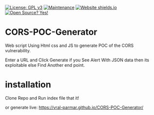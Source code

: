[![License: GPL v3](https://img.shields.io/badge/License-GPLv3-blue.svg)](https://www.gnu.org/licenses/gpl-3.0)
[![Maintenance](https://img.shields.io/badge/Maintained%3F-yes-green.svg)](https://GitHub.com/Naereen/StrapDown.js/graphs/commit-activity)
[![Website shields.io](https://img.shields.io/website-up-down-green-red/http/shields.io.svg)](http://shields.io/)
[![Open Source? Yes!](https://badgen.net/badge/Open%20Source%20%3F/Yes%21/blue?icon=github)](https://github.com/Naereen/badges/)

# CORS-POC-Generator
Web script Using Html css and JS to generate POC of the CORS vulnerability.

Enter a URL and Click Generate if you See Alert With JSON data then its exploitable else Find Another end point.


# installation
Clone Repo and Run index file that it!

or generate live: https://vral-parmar.github.io/CORS-POC-Generator/
